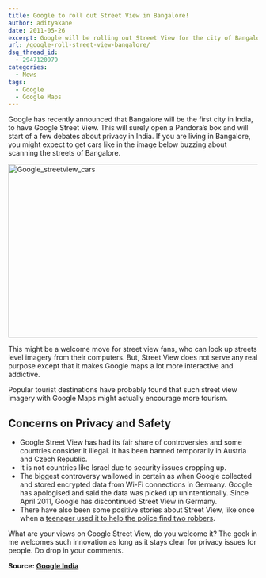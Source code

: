 ```yaml
---
title: Google to roll out Street View in Bangalore!
author: adityakane
date: 2011-05-26
excerpt: Google will be rolling out Street View for the city of Bangalore,India. The announcement comes on the heels of news about Street View being closed and banned in Europe and other countries over privacy and security issues.
url: /google-roll-street-view-bangalore/
dsq_thread_id:
  - 2947120979
categories:
  - News
tags:
  - Google
  - Google Maps
---
```

Google has recently announced that Bangalore will be the first city in India, to have Google Street View. This will surely open a Pandora&#8217;s box and will start of a few debates about privacy in India. If you are living in Bangalore, you might expect to get cars like in the image below buzzing about scanning the streets of Bangalore.

[<img style="background-image: none; padding-left: 0px; padding-right: 0px; display: inline; padding-top: 0px; border: 0px;" title="Google_streetview_cars" src="http://cdn.devilsworkshop.org/files/2011/05/Google_streetview_cars_thumb.png" border="0" alt="Google_streetview_cars" width="550" height="350" />][1]

This might be a welcome move for street view fans, who can look up streets level imagery from their computers. But, Street View does not serve any real purpose except that it makes Google maps a lot more interactive and addictive.

Popular tourist destinations have probably found that such street view imagery with Google Maps might actually encourage more tourism.

## Concerns on Privacy and Safety

  * Google Street View has had its fair share of controversies and some countries consider it illegal. It has been banned temporarily in Austria and Czech Republic.
  * It is not countries like Israel due to security issues cropping up.
  * The biggest controversy wallowed in certain as when Google collected and stored encrypted data from Wi-Fi connections in Germany. Google has apologised and said the data was picked up unintentionally. Since April 2011, Google has discontinued Street View in Germany.
  * There have also been some positive stories about Street View, like once when a [teenager used it to help the police find two robbers][2].

What are your views on Google Street View, do you welcome it? The geek in me welcomes such innovation as long as it stays clear for privacy issues for people. Do drop in your comments.

**Source: [Google India][2]**

 [1]: http://cdn.devilsworkshop.org/files/2011/05/Google_streetview_cars.png
 [2]: http://devilsworkshop.org/teenager-helps-find-robbers-using-google-street-view/

